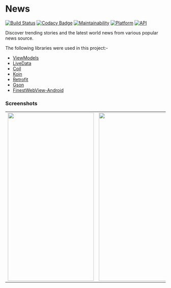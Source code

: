 # News

[![Build Status](https://travis-ci.org/rob729/News.svg?branch=master)](https://travis-ci.org/rob729/News)
[![Codacy Badge](https://api.codacy.com/project/badge/Grade/7359a2b60f974c04ab38a6481780c2eb)](https://www.codacy.com/manual/rob729/News?utm_source=github.com&amp;utm_medium=referral&amp;utm_content=rob729/News&amp;utm_campaign=Badge_Grade)
[![Maintainability](https://api.codeclimate.com/v1/badges/3cf040d355cfa3d4c3a4/maintainability)](https://codeclimate.com/github/rob729/News/maintainability)
[![Platform](https://img.shields.io/badge/platform-android-blue.svg)](http://developer.android.com/index.html)
[![API](https://img.shields.io/badge/API-20%2B-blue.svg?style=flat)](https://android-arsenal.com/api?level=20)

Discover trending stories and the latest world news from various popular news source.

The following libraries were used in this project:-

 - [ViewModels](https://developer.android.com/topic/libraries/architecture/viewmodel)
 - [LiveData](https://developer.android.com/topic/libraries/architecture/livedata)
 - [Coil](https://github.com/coil-kt/coil) 
 - [Koin](https://github.com/InsertKoinIO/koin)
 - [Retrofit](https://github.com/square/retrofit)
 - [Gson](https://github.com/google/gson)
 - [FinestWebView-Android](https://github.com/TheFinestArtist/FinestWebView-Android)

### Screenshots
<table>
        <tr>
        <td><img src = "https://user-images.githubusercontent.com/31350501/64904649-88f59d00-d6ea-11e9-96da-f4e9b628a2cf.jpg" height = "530" width="270"></td>
        <td><img src = "https://user-images.githubusercontent.com/31350501/64904665-ceb26580-d6ea-11e9-9d92-ec26ce56c254.jpg" height = "530" width="270"></td>
        <td><img src = "https://user-images.githubusercontent.com/31350501/64904671-e2f66280-d6ea-11e9-9afa-3161aa2761f7.jpg" height = "530" width="270"></td>
        </tr>
</table>   
